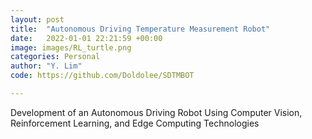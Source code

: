 ```yaml
---
layout: post
title:  "Autonomous Driving Temperature Measurement Robot"
date:   2022-01-01 22:21:59 +00:00
image: images/RL_turtle.png
categories: Personal
author: "Y. Lim"
code: https://github.com/Doldolee/SDTMBOT

---
```

Development of an Autonomous Driving Robot Using Computer Vision, Reinforcement Learning, and Edge Computing Technologies